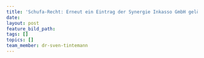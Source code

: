 ```yaml
---
title: 'Schufa-Recht: Erneut ein Eintrag der Synergie Inkasso GmbH gelöscht'
date:
layout: post
feature_bild_path:
tags: []
topics: []
team_member: dr-sven-tintemann
---
```

